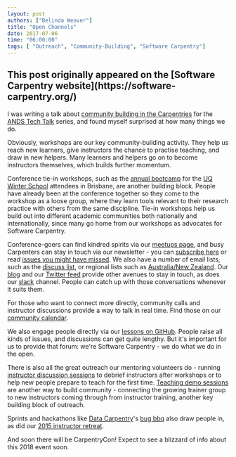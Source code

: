 ```yaml
---
layout: post
authors: ["Belinda Weaver"]
title: "Open Channels"
date: 2017-07-06
time: "06:00:00"
tags: [ "Outreach", "Community-Building", "Software Carpentry"]
---
```


<h2>This post originally appeared on the [Software Carpentry website](https://software-carpentry.org/)</h2>

I was writing a talk about [community building in the Carpentries](http://www.ands.org.au/partners-and-communities/ands-communities/tech-talks#Skills_and_Community_Engagement_7_Jul_2017-1)
for the [ANDS Tech Talk](http://www.ands.org.au/partners-and-communities/ands-communities/tech-talks) series, and 
found myself surprised at how many things we do.

Obviously, workshops are our key community-building activity. They help us reach new learners, give instructors the 
chance to practise teaching, and draw in new helpers. Many learners and helpers go on to become instructors themselves, 
which builds further momentum.

Conference tie-in workshops, such as the [annual bootcamp](https://bio-swc-bne.github.io/2017-07-10-uqws/) for the
[UQ Winter School](http://bioinformatics.org.au/ws17/) attendees in Brisbane, are another building block. 
People have already been at the conference together so they come to the workshop as a loose group, 
where they learn tools relevant to their research practice with others from the same discipline. Tie-in workshops help 
us build out into different academic communities both nationally and internationally, since many go home from our workshops as 
advocates for Software Carpentry.

Conference-goers can find kindred spirits via our [meetups page](http://pad.software-carpentry.org/swc-events-meetup), 
and busy Carpenters can stay in touch via our newsletter - you can [subscribe here](http://eepurl.com/cfODMH) or 
read [issues you might have missed](http://us14.campaign-archive2.com/home/?u=46d7513c798c6bd41e5f58f4a&id=50c3e6d6fe). 
We also have a number of email lists, such as the [discuss list](http://lists.software-carpentry.org/listinfo/discuss), 
or regional lists such as [Australia/New Zealand](http://lists.software-carpentry.org/listinfo/aus-nz). 
Our [blog](http://www.software-carpentry.org/blog) and our [Twitter feed](https://twitter.com/swcarpentry) 
provide other avenues to stay in touch, as does our [slack](https://swc-slack-invite.herokuapp.com/) channel. 
People can catch up with those conversations whenever it suits them.

For those who want to connect more directly, community calls and instructor discussions provide a way to talk in 
real time. Find those on our [community calendar](https://software-carpentry.org/join/).

We also engage people directly via our [lessons on GitHub](https://github.com/swcarpentry). People raise all 
kinds of issues, and discussions can get quite lengthy. But it's important for us to provide that forum: we're 
Software Carpentry - we do what we do in the open.

There is also all the great outreach our mentoring volunteers do - running 
[instructor discussion sessions](http://pad.software-carpentry.org/instructor-discussion) to debrief instructors after 
workshops or to help new people prepare to teach for the first time. 
[Teaching demo sessions](http://pad.software-carpentry.org/teaching-demos) are another way to build community - 
connecting the growing trainer group to new instructors coming through from instructor training, another key building block of 
outreach.

Sprints and hackathons like [Data Carpentry](http://www.datacarpentry.org/)'s 
[bug bbq](http://www.datacarpentry.org/blog/bug-bbq/) also draw people in, as did 
our [2015 instructor retreat](https://software-carpentry.org/blog/2015/09/instructor-helper-retreat.html).

And soon there will be CarpentryCon! Expect to see a blizzard of info about this 2018 event soon.
